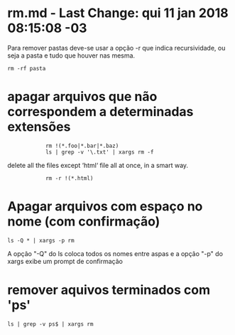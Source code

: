 # rm.md - Last Change: qui 11 jan 2018 08:15:08 -03

Para remover pastas deve-se usar a opção -r que indica recursividade, ou seja a
pasta e tudo que houver nas mesma.

    rm -rf pasta

# apagar arquivos que não correspondem a determinadas extensões

				rm !(*.foo|*.bar|*.baz)
                ls | grep -v '\.txt' | xargs rm -f

delete all the files except ‘html‘ file all at once, in a smart way.

				rm -r !(*.html)

# Apagar arquivos com espaço no nome (com confirmação)

    ls -Q * | xargs -p rm

A opção "-Q" do ls coloca todos os nomes entre aspas e a opção "-p"
do xargs exibe um prompt de confirmação
# remover aquivos terminados com 'ps'

    ls | grep -v ps$ | xargs rm

